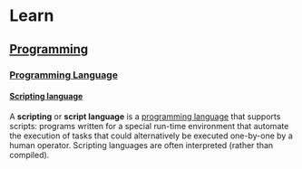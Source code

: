 # Learn

## [Programming](https://en.wikipedia.org/wiki/Computer_programming)

### [Programming Language](https://en.wikipedia.org/wiki/Programming_language)

#### [Scripting language](https://en.wikipedia.org/wiki/Scripting_language)

A **scripting** or **script language** is a [programming language](https://github.com/shekhar-infinity/learn/blob/develop/programming/languages/README.md) that supports scripts: programs written for a special run-time environment that automate the execution of tasks that could alternatively be executed one-by-one by a human operator.
Scripting languages are often interpreted (rather than compiled).	